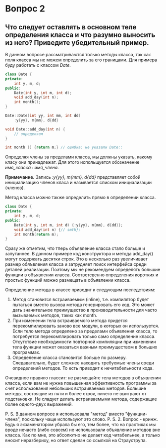 # Вопрос 2
## Что следует оставлять в основном теле определения класса и что разумно выносить из него? Приведите убедительный пример.

В данном вопросе рассматриваются только методы класса, так как поля класса мы не можем определить за его границами.
Для примера буду работать с классом *Date*.

```cpp
class Date {
private:
    int y, m, d;
public:
    Date(int y, int m, int d);
    void add_day(int n);
    int month();
}

Date::Date(int yy, int mm, int dd) 
    :y{yy}, m{mm}, d{dd}

void Date::add_day(int n) {
    // определяем
}

int month () {return m;} // ошибка: не указали Date::
```

Определяя члены за пределами класса, мы должны указать, какому класу они принадлежат. Для этого испольщуется обозначение *имя_класса* : *имя_члена*.

**Примечание.** Запись *:y{yy}, m{mm}, d{dd}* представляет собой инициализацию членов класа и называется списком инициализации (членов). 

Метод класса можно также определить прямо в определении класса.
```cpp
class Date {
private:
    int y, m, d;
public:
    Date(int y, int m, int d) {:y{yy}, m{mm}, d{dd}};
    void add_day(int n) {// smth};
    int month(return m);
}
```

Сразу же отметим, что тперь объявление класса стало больше и запутаннее. В данном примере код конструктора и метода add_day() могут содержать десятки строк. Это в несколько раз увеличивает размер обяъвления класса и затрудняет поиск интерфейса среди деталей реализации. Поэтому мы не рекомендуем определять большие функции в объявлении класса. Соответсвенно определения коротких и простых функций можно размещать в объявлении класса. 

Определение метода в классе приводит к следующим последствиям:
1. Метод становится встраиваемым (inline), т.е. компилятор будет пытаться вместо вызова метода генерировать его код. Это может дать значительное преимущество в производительности для часто вызываемых методов, таких как month. 
2. При изменении тела встраиваемого метода придется перекомпилировать заново все модули, в которых он используется. Если тело метода определено за пределами объявления класса, то потребуется перекомплировать только само определение класса. Отсутствие необходимости повторной компиляции при изменении тела функции может оказаться важным преимуществом в больших программах.
3. Определение класса становится больше по размеру. Следавательно, будет сложнее находить требуемые члены среди определений методов. То есть приводит к нечитабельности кода.

Очевидное правило глассит: не размещайте тела методов в объявлении класса, если вам не нужна повышенная эффективность программы за счет использования небольших встраиваемых методов. Большие методы, состоящие из пяти и более строк, ничего не выиграют от подстановки. Не сладует делать встраиваемыми метода, содержащие более одного-двух выражений.




P. S. В данном вопросе я использовала "метод" вместо "функции-члена", поскольку чаще используют это слово.
P. S. 2. Вопрос - кринж. Будь я экзаменатором убрала бы его, тем более, что на практиках мы вроде нечасто (либо совсем) не использовали объявление методов вне класса. Как по мне, это абсолютно не делает код читабельнее, а только вносит неразбериху, но ответ сделан со ссылкой на Страуструпа. 

